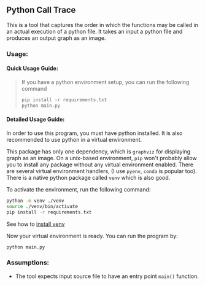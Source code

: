 ## Python Call Trace

This is a tool that captures the order in which the functions may be called in
an actual execution of a python file. It takes an input a python file and
produces an output graph as an image.

### Usage: 

#### Quick Usage Guide:
> If you have a python environment setup, you can run the following command
> ```python 
> pip install -r requirements.txt
> python main.py 
> ```

#### Detailed Usage Guide:
In order to use this program, you must have python installed. It is also
recommended to use python in a virtual environment.

This package has only one dependency, which is `graphviz` for displaying graph
as an image. On a unix-based environment, `pip` won't probably allow you to
install any package without any virtual environment enabled. There are several
virtual environment handlers, (I use `pyenv`, `conda` is popular too). There is
a native python package called `venv` which is also good.

To activate the environment, run the following command:
```bash
python -m venv ./venv
source ./venv/bin/activate
pip install -r requirements.txt
```
See how to [install
venv](https://packaging.python.org/en/latest/guides/installing-using-pip-and-virtual-environments/)

Now your virtual environment is ready. You can run the program by:
```python 
python main.py 
```

### Assumptions:
- The tool expects input source file to have an entry point `main()` function.

